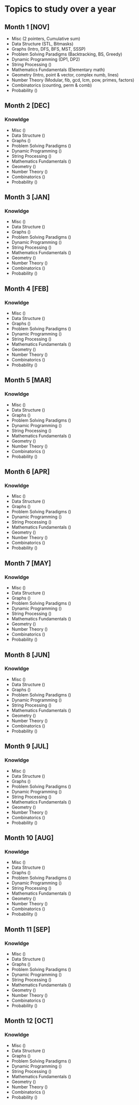 # Topics to study over a year 

## Month 1 [NOV]
- Misc (2 pointers, Cumulative sum)
- Data Structure (STL, Bitmasks)
- Graphs (Intro, DFS, BFS, MST, SSSP)
- Problem Solving Paradigms (Backtracking, BS, Greedy)
- Dynamic Programming (DP1, DP2)
- String Processing ()
- Mathematics Fundamentals (Elementary math)
- Geometry (Intro, point & vector, complex numb, lines)
- Number Theory (Modular, fib, gcd, lcm, pow, primes, factors)
- Combinatorics	(counting, perm & comb)
- Probability ()
## Month 2 [DEC]
### Knowldge
- Misc ()
- Data Structure ()
- Graphs ()
- Problem Solving Paradigms ()
- Dynamic Programming ()
- String Processing ()
- Mathematics Fundamentals ()
- Geometry ()
- Number Theory ()
- Combinatorics	()
- Probability ()
## Month 3 [JAN]
### Knowldge
- Misc ()
- Data Structure ()
- Graphs ()
- Problem Solving Paradigms ()
- Dynamic Programming ()
- String Processing ()
- Mathematics Fundamentals ()
- Geometry ()
- Number Theory ()
- Combinatorics	()
- Probability ()
## Month 4 [FEB]
### Knowldge
- Misc ()
- Data Structure ()
- Graphs ()
- Problem Solving Paradigms ()
- Dynamic Programming ()
- String Processing ()
- Mathematics Fundamentals ()
- Geometry ()
- Number Theory ()
- Combinatorics	()
- Probability ()
## Month 5 [MAR]
### Knowldge
- Misc ()
- Data Structure ()
- Graphs ()
- Problem Solving Paradigms ()
- Dynamic Programming ()
- String Processing ()
- Mathematics Fundamentals ()
- Geometry ()
- Number Theory ()
- Combinatorics	()
- Probability ()
## Month 6 [APR]
### Knowldge
- Misc ()
- Data Structure ()
- Graphs ()
- Problem Solving Paradigms ()
- Dynamic Programming ()
- String Processing ()
- Mathematics Fundamentals ()
- Geometry ()
- Number Theory ()
- Combinatorics	()
- Probability ()
## Month 7 [MAY]
### Knowldge
- Misc ()
- Data Structure ()
- Graphs ()
- Problem Solving Paradigms ()
- Dynamic Programming ()
- String Processing ()
- Mathematics Fundamentals ()
- Geometry ()
- Number Theory ()
- Combinatorics	()
- Probability ()
## Month 8 [JUN]
### Knowldge
- Misc ()
- Data Structure ()
- Graphs ()
- Problem Solving Paradigms ()
- Dynamic Programming ()
- String Processing ()
- Mathematics Fundamentals ()
- Geometry ()
- Number Theory ()
- Combinatorics	()
- Probability ()
## Month 9 [JUL]
### Knowldge
- Misc ()
- Data Structure ()
- Graphs ()
- Problem Solving Paradigms ()
- Dynamic Programming ()
- String Processing ()
- Mathematics Fundamentals ()
- Geometry ()
- Number Theory ()
- Combinatorics	()
- Probability ()
## Month 10 [AUG]
### Knowldge
- Misc ()
- Data Structure ()
- Graphs ()
- Problem Solving Paradigms ()
- Dynamic Programming ()
- String Processing ()
- Mathematics Fundamentals ()
- Geometry ()
- Number Theory ()
- Combinatorics	()
- Probability ()
## Month 11 [SEP]
### Knowldge
- Misc ()
- Data Structure ()
- Graphs ()
- Problem Solving Paradigms ()
- Dynamic Programming ()
- String Processing ()
- Mathematics Fundamentals ()
- Geometry ()
- Number Theory ()
- Combinatorics	()
- Probability ()
## Month 12 [OCT]
### Knowldge
- Misc ()
- Data Structure ()
- Graphs ()
- Problem Solving Paradigms ()
- Dynamic Programming ()
- String Processing ()
- Mathematics Fundamentals ()
- Geometry ()
- Number Theory ()
- Combinatorics	()
- Probability ()
